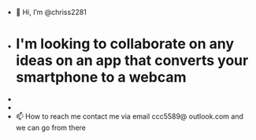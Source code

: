 - 👋 Hi, I’m @chriss2281
- # I'm looking to collaborate on any ideas on an app that converts your smartphone to a webcam 
-
- 
- 📫 How to reach me contact me via email ccc5589@ outlook.com and we can go from there 

<!---
chriss2281/chriss2281 is a ✨ special ✨ repository because its `README.md` (this file) appears on your GitHub profile.
You can click the Preview link to take a look at your changes.
--->
